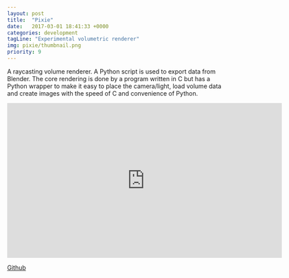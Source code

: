 ```yaml
---
layout: post
title:  "Pixie"
date:   2017-03-01 18:41:33 +0000
categories: development
tagLine: "Experimental volumetric renderer"
img: pixie/thumbnail.png
priority: 9
---
```


A raycasting volume renderer. A Python script is used to export data from Blender. The core rendering is done by a program written in C but has a Python wrapper to make it easy to place the camera/light, load volume data and create images with the speed of C and convenience of Python.

<iframe src="https://player.vimeo.com/video/210152602" width="640" height="360" frameborder="0" webkitallowfullscreen mozallowfullscreen allowfullscreen></iframe>

<a href="https://github.com/Peter-Noble/Pixie"> Github </a>
